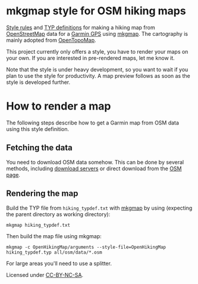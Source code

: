 
# mkgmap style for OSM hiking maps

[Style rules][1] and [TYP definitions][2] for making a
hiking map from [OpenStreetMap](http://www.openstreetmap.org/) data
for a [Garmin GPS][3] using [mkgmap][4].
The cartography is mainly adopted from [OpenTopoMap][5].

This project currently only offers a style, you have to render your maps on your own.
If you are interested in pre-rendered maps, let me know it.

Note that the style is under heavy development, so you want to wait if you plan to use the style for productivity.
A map preview follows as soon as the style is developed further.

# How to render a map
The following steps describe how to get a Garmin map from OSM data using this style definition.

## Fetching the data
You need to download OSM data somehow.
This can be done by several methods, including [download servers][6] or direct download from the [OSM page][7].

## Rendering the map
Build the TYP file from `hiking_typdef.txt` with [mkgmap][4] by using (expecting the parent directory as working directory):

	mkgmap hiking_typdef.txt

Then build the map file using mkgmap:

	mkgmap -c OpenHikingMap/arguments --style-file=OpenHikingMap hiking_typdef.typ all/osm/data/*.osm

For large areas you'll need to use a splitter.

Licensed under [CC-BY-NC-SA][8].

[1]: http://wiki.openstreetmap.org/wiki/Mkgmap/help/style_rules
[2]: http://wiki.openstreetmap.org/wiki/Mkgmap/help/TYP_files
[3]: http://www.garmin.com/us/products/onthetrail
[4]: http://www.mkgmap.org.uk/
[5]: https://www.opentopomap.org/
[6]: https://download.geofabrik.de/
[7]: https://www.openstreetmap.org/export
[8]: https://creativecommons.org/licenses/by-nc-sa/4.0/
